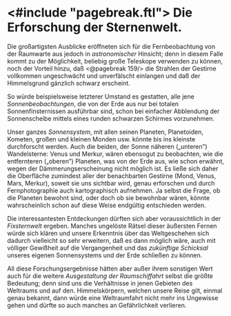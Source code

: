 <#include "pagebreak.ftl">
Die Erforschung der Sternenwelt.
================================

Die großartigsten Ausblicke eröffneten sich für die Fernbeobachtung
von der Raumwarte aus jedoch in *astronomischer* Hinsicht;
denn in diesem Falle kommt zu der Möglichkeit, beliebig
große Teleskope verwenden zu können, noch der Vorteil hinzu, daß
\<@pagebreak 159/> die Strahlen der Gestirne vollkommen ungeschwächt und unverfälscht
einlangen und daß der Himmelsgrund gänzlich schwarz
erscheint.

So würde beispielsweise letzterer Umstand es gestatten, alle jene
*Sonnenbeobachtungen*, die von der Erde aus nur bei totalen
Sonnenfinsternissen ausführbar sind, schon bei einfacher Abblendung
der Sonnenscheibe mittels eines runden schwarzen Schirmes
vorzunehmen.

Unser ganzes *Sonnensystem*, mit allen seinen Planeten, Planetoiden‚
Kometen, großen und kleinen Monden usw. könnte
bis ins kleinste durchforscht werden. Auch die beiden, der Sonne
näheren („unteren”) Wandelsterne: Venus und Merkur, wären
ebensogut zu beobachten, wie die entfernteren („oberen”) Planeten,
was von der Erde aus, wie schon erwähnt, wegen der
Dämmerungserscheinung nicht möglich ist. Es ließe sich daher
die Oberfläche zumindest aller der benachbarten Gestirne (Mond,
Venus, Mars, Merkur), soweit sie uns sichtbar wird, genau erforschen
und durch Fernphotographie auch kartographisch aufnehmen.
Ja selbst die Frage, ob die Planeten bewohnt sind,
oder doch ob sie bewohnbar wären, könnte wahrscheinlich schon
auf diese Weise endgültig entschieden werden.

Die interessantesten Entdeckungen dürften sich aber voraussichtlich
in der *Fixsternwelt* ergeben. Manches ungelöste Rätsel
dieser äußersten Fernen würde sich klären und unsere Erkenntnis
über das Weltgeschehen sich dadurch vielleicht so sehr erweitern,
daß es dann möglich wäre, auch mit völliger Gewißheit auf die
Vergangenheit und das *zukünftige Schicksal* unseres eigenen
Sonnensystems und der Erde schließen zu können.

All diese Forschungsergebnisse hätten aber außer ihrem sonstigen
Wert auch für die weitere *Ausgestaltung der Raumschiffahrt*
selbst die größte Bedeutung; denn sind uns die Verhältnisse in
jenen Gebieten des Weltraums und auf den. Himmelskörpern,
welchen unsere Reise gilt, einmal genau bekannt, dann würde
eine Weltraumfahrt nicht mehr ins Ungewisse gehen und dürfte
so auch manches an Gefährlichkeit verlieren.

